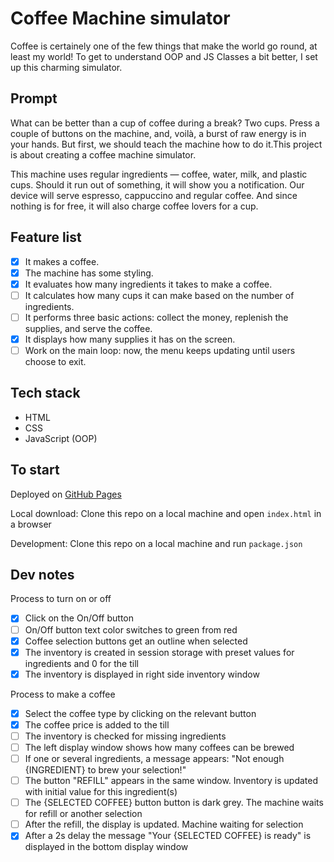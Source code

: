 # Coffee Machine simulator

Coffee is certainely one of the few things that make the world go round, at least my world! To get to understand OOP and JS Classes a bit better, I set up this charming simulator.

## Prompt

What can be better than a cup of coffee during a break? Two cups. Press a couple of buttons on the machine, and, voilà, a burst of raw energy is in your hands. But first, we should teach the machine how to do it.This project is about creating a coffee machine simulator.

This machine uses regular ingredients — coffee, water, milk, and plastic cups. Should it run out of something, it will show you a notification. Our device will serve espresso, cappuccino and regular coffee. And since nothing is for free, it will also charge coffee lovers for a cup.

## Feature list

- [x] It makes a coffee.
- [x] The machine has some styling.
- [x] It evaluates how many ingredients it takes to make a coffee.
- [ ] It calculates how many cups it can make based on the number of ingredients.
- [ ] It performs three basic actions: collect the money, replenish the supplies, and serve the coffee.
- [x] It displays how many supplies it has on the screen.
- [ ] Work on the main loop: now, the menu keeps updating until users choose to exit.

## Tech stack

- HTML
- CSS
- JavaScript (OOP)

## To start

Deployed on [GitHub Pages](https://wildapt01.github.io/coffee-machine-js/)

Local download: Clone this repo on a local machine and open `index.html` in a browser

Development: Clone this repo on a local machine and run `package.json`

## Dev notes

Process to turn on or off

- [x] Click on the On/Off button
- [ ] On/Off button text color switches to green from red
- [x] Coffee selection buttons get an outline when selected
- [x] The inventory is created in session storage with preset values for ingredients and 0 for the till
- [x] The inventory is displayed in right side inventory window

Process to make a coffee

- [x] Select the coffee type by clicking on the relevant button
- [x] The coffee price is added to the till
- [ ] The inventory is checked for missing ingredients
- [ ] The left display window shows how many coffees can be brewed
- [ ] If one or several ingredients, a message appears: "Not enough {INGREDIENT} to brew your selection!"
- [ ] The button "REFILL" appears in the same window. Inventory is updated with initial value for this ingredient(s)
- [ ] The {SELECTED COFFEE} button button is dark grey. The machine waits for refill or another selection
- [ ] After the refill, the display is updated. Machine waiting for selection
- [x] After a 2s delay the message "Your {SELECTED COFFEE} is ready" is displayed in the bottom display window

